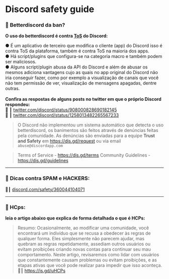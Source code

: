 # Discord safety guide
### 📑 **Betterdiscord da ban?**
**__O uso do betterdiscord é contra [ToS](https://dis.gd/terms) do Discord:__**

●  É um aplicativo de terceiro que modifica o cliente (app) do Discord isso é contra ToS da plataforma, também é contra ToS na maioria dos apps.<br>
●  Há script/plugins que configura-se na categoria macro e também podem ser maliciosos.<br>
● Alguns script/plugin abusa da API do Discord e além de abusar os mesmos adiciona vantagens cujo as quais no app original do Discord não iria conseguir fazer, como por exemplo a visualização de canais que você não tem permissão de ver, visualização de mensagens apagadas, dentre outras.<br><br>
**__Confira as respostas de alguns posts no twitter em que o próprio Discord respondeu:__**<br>
:link: ┃ [twitter.com/discord/status/908000828690182145](https://twitter.com/discord/status/908000828690182145)<br>
:link: ┃ [twitter.com/discord/status/1258013482265567233](https://twitter.com/discord/status/1258013482265567233)<br>

> O Discord não implementou um sistema automático que detecta o uso betterdiscord, os banimentos são feitos através de denúncias feitas pela comunidade. As denúncias são enviadas para a equipe **Trust and Safety** em https://dis.gd/request ou via email `abuse@discordapp.com`

> Terms of Service - <https://dis.gd/terms>
> Community Guidelines - <https://dis.gd/guidelines>
---
### 📑 **__Dicas contra SPAM e HACKERS:__**
:link:┃ [discord.com/safety/360044104071](https://discord.com/safety/360044104071-Tips-against-spam-and-hacking)

---
### 📑 HCps:
**__leia o artigo abaixo que explica de forma detalhada o que é HCPs:__**
> Resumo: Ocasionalmente, ao modificar uma comunidade, você encontrará um indivíduo que se recusa a obedecer às regras de qualquer forma. Eles simplesmente não parecem ajudar, mas quebram as regras repetidamente, assediam outros usuários ou evitam proibições criando novas contas para continuar seu mau comportamento. Neste artigo, revisaremos como lidar com usuários que constantemente causam problemas ou evitam proibições, e as etapas ativas que você pode realizar para impedir que isso aconteça.<br>
:link:┃ https://is.gd/uHCPs
